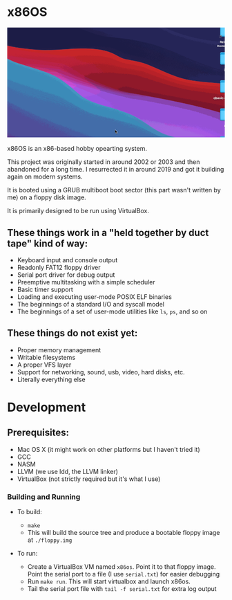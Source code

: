 x86OS
======

![Screenshot](/screenshot.gif "Screenshot")

x86OS is an x86-based hobby opearting system.

This project was originally started in around 2002 or 2003 and then abandoned for a long time. I resurrected it in around 2019
and got it building again on modern systems.

It is booted using a GRUB multiboot boot sector (this part wasn't written by me) on a floppy disk image. 

It is primarily designed to be run using VirtualBox.

## These things work in a "held together by duct tape" kind of way:
 - Keyboard input and console output
 - Readonly FAT12 floppy driver
 - Serial port driver for debug output
 - Preemptive multitasking with a simple scheduler
 - Basic timer support
 - Loading and executing user-mode POSIX ELF binaries
 - The beginnings of a standard I/O and syscall model
 - The beginnings of a set of user-mode utilities like `ls`, `ps`, and so on

## These things do not exist yet:
- Proper memory management
- Writable filesystems
- A proper VFS layer
- Support for networking, sound, usb, video, hard disks, etc.
- Literally everything else

Development
===========

 ## Prerequisites:
  - Mac OS X (it might work on other platforms but I haven't tried it)
  - GCC
  - NASM
  - LLVM (we use ldd, the LLVM linker)
  - VirtualBox (not strictly required but it's what I use)

### Building and Running
- To build: 
	 - `make`
	 - This will build the source tree and produce a bootable floppy image at `./floppy.img`

- To run:
  
   - Create a VirtualBox VM named `x86os`. Point it to that floppy image. Point the serial port to a file (I use `serial.txt`) for easier debugging
   - Run `make run`. This will start virtualbox and launch x86os.
   - Tail the serial port file with `tail -f serial.txt` for extra log output
